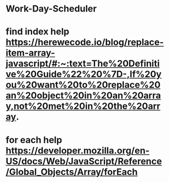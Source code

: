 # Work-Day-Scheduler

# find index help https://herewecode.io/blog/replace-item-array-javascript/#:~:text=The%20Definitive%20Guide%22%20%7D-,If%20you%20want%20to%20replace%20an%20object%20in%20an%20array,not%20met%20in%20the%20array.

# for each help https://developer.mozilla.org/en-US/docs/Web/JavaScript/Reference/Global_Objects/Array/forEach